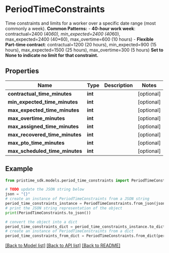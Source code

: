 # PeriodTimeConstraints

Time constraints and limits for a worker over a specific date range (most commonly a week).  **Common Patterns:** - **40-hour work week**: contractual=2400 (40*60), min_expected=2400 (40*60), max_expected=2400 (40*60), max_overtime=600 (10 hours) - **Flexible Part-time contract**: contractual=1200 (20 hours), min_expected=900 (15 hours), max_expected=1500 (25 hours), max_overtime=300 (5 hours)  **Set to None to indicate no limit for that constraint.**

## Properties

Name | Type | Description | Notes
------------ | ------------- | ------------- | -------------
**contractual_time_minutes** | **int** |  | [optional] 
**min_expected_time_minutes** | **int** |  | [optional] 
**max_expected_time_minutes** | **int** |  | [optional] 
**max_overtime_minutes** | **int** |  | [optional] 
**max_assigned_time_minutes** | **int** |  | [optional] 
**max_recovered_time_minutes** | **int** |  | [optional] 
**max_pto_time_minutes** | **int** |  | [optional] 
**max_scheduled_time_minutes** | **int** |  | [optional] 

## Example

```python
from pristime_sdk.models.period_time_constraints import PeriodTimeConstraints

# TODO update the JSON string below
json = "{}"
# create an instance of PeriodTimeConstraints from a JSON string
period_time_constraints_instance = PeriodTimeConstraints.from_json(json)
# print the JSON string representation of the object
print(PeriodTimeConstraints.to_json())

# convert the object into a dict
period_time_constraints_dict = period_time_constraints_instance.to_dict()
# create an instance of PeriodTimeConstraints from a dict
period_time_constraints_from_dict = PeriodTimeConstraints.from_dict(period_time_constraints_dict)
```
[[Back to Model list]](../README.md#documentation-for-models) [[Back to API list]](../README.md#documentation-for-api-endpoints) [[Back to README]](../README.md)


